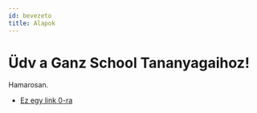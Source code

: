 ```yaml
---
id: bevezeto
title: Alapok
---
```


# Üdv a Ganz School Tananyagaihoz!

Hamarosan.


- [Ez egy link 0-ra](./0.mdx)